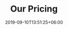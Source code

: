 ---
title: "Our Pricing"
date: 2019-09-10T13:51:25+06:00
draft: false
description: "Pricing for Tickets for the ecoCompute Conference 2024 in Munich, Germany"
bg_image : "images/bg/cta-bg.webp"
---